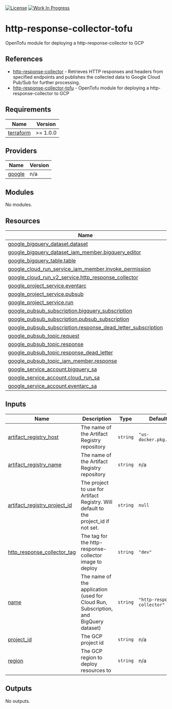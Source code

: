 [![License](https://img.shields.io/badge/license-MIT-blue)](https://opensource.org/licenses/MIT) [![Work In Progress](https://img.shields.io/badge/Status-Work%20In%20Progress-yellow)](https://guide.unitvectorylabs.com/bestpractices/status/#work-in-progress)

# http-response-collector-tofu

OpenTofu module for deploying a http-response-collector to GCP

## References

- [http-response-collector](https://github.com/UnitVectorY-Labs/http-response-collector) - Retrieves HTTP responses and headers from specified endpoints and publishes the collected data to Google Cloud Pub/Sub for further processing.
- [http-response-collector-tofu](https://github.com/UnitVectorY-Labs/http-response-collector-tofu) - OpenTofu module for deploying a http-response-collector to GCP

<!-- BEGIN_TF_DOCS -->
## Requirements

| Name | Version |
|------|---------|
| <a name="requirement_terraform"></a> [terraform](#requirement\_terraform) | >= 1.0.0 |

## Providers

| Name | Version |
|------|---------|
| <a name="provider_google"></a> [google](#provider\_google) | n/a |

## Modules

No modules.

## Resources

| Name | Type |
|------|------|
| [google_bigquery_dataset.dataset](https://registry.terraform.io/providers/hashicorp/google/latest/docs/resources/bigquery_dataset) | resource |
| [google_bigquery_dataset_iam_member.bigquery_editor](https://registry.terraform.io/providers/hashicorp/google/latest/docs/resources/bigquery_dataset_iam_member) | resource |
| [google_bigquery_table.table](https://registry.terraform.io/providers/hashicorp/google/latest/docs/resources/bigquery_table) | resource |
| [google_cloud_run_service_iam_member.invoke_permission](https://registry.terraform.io/providers/hashicorp/google/latest/docs/resources/cloud_run_service_iam_member) | resource |
| [google_cloud_run_v2_service.http_response_collector](https://registry.terraform.io/providers/hashicorp/google/latest/docs/resources/cloud_run_v2_service) | resource |
| [google_project_service.eventarc](https://registry.terraform.io/providers/hashicorp/google/latest/docs/resources/project_service) | resource |
| [google_project_service.pubsub](https://registry.terraform.io/providers/hashicorp/google/latest/docs/resources/project_service) | resource |
| [google_project_service.run](https://registry.terraform.io/providers/hashicorp/google/latest/docs/resources/project_service) | resource |
| [google_pubsub_subscription.bigquery_subscription](https://registry.terraform.io/providers/hashicorp/google/latest/docs/resources/pubsub_subscription) | resource |
| [google_pubsub_subscription.pubsub_subscription](https://registry.terraform.io/providers/hashicorp/google/latest/docs/resources/pubsub_subscription) | resource |
| [google_pubsub_subscription.response_dead_letter_subscription](https://registry.terraform.io/providers/hashicorp/google/latest/docs/resources/pubsub_subscription) | resource |
| [google_pubsub_topic.request](https://registry.terraform.io/providers/hashicorp/google/latest/docs/resources/pubsub_topic) | resource |
| [google_pubsub_topic.response](https://registry.terraform.io/providers/hashicorp/google/latest/docs/resources/pubsub_topic) | resource |
| [google_pubsub_topic.response_dead_letter](https://registry.terraform.io/providers/hashicorp/google/latest/docs/resources/pubsub_topic) | resource |
| [google_pubsub_topic_iam_member.response](https://registry.terraform.io/providers/hashicorp/google/latest/docs/resources/pubsub_topic_iam_member) | resource |
| [google_service_account.bigquery_sa](https://registry.terraform.io/providers/hashicorp/google/latest/docs/resources/service_account) | resource |
| [google_service_account.cloud_run_sa](https://registry.terraform.io/providers/hashicorp/google/latest/docs/resources/service_account) | resource |
| [google_service_account.eventarc_sa](https://registry.terraform.io/providers/hashicorp/google/latest/docs/resources/service_account) | resource |

## Inputs

| Name | Description | Type | Default | Required |
|------|-------------|------|---------|:--------:|
| <a name="input_artifact_registry_host"></a> [artifact\_registry\_host](#input\_artifact\_registry\_host) | The name of the Artifact Registry repository | `string` | `"us-docker.pkg.dev"` | no |
| <a name="input_artifact_registry_name"></a> [artifact\_registry\_name](#input\_artifact\_registry\_name) | The name of the Artifact Registry repository | `string` | n/a | yes |
| <a name="input_artifact_registry_project_id"></a> [artifact\_registry\_project\_id](#input\_artifact\_registry\_project\_id) | The project to use for Artifact Registry. Will default to the project\_id if not set. | `string` | `null` | no |
| <a name="input_http_response_collector_tag"></a> [http\_response\_collector\_tag](#input\_http\_response\_collector\_tag) | The tag for the http-response-collector image to deploy | `string` | `"dev"` | no |
| <a name="input_name"></a> [name](#input\_name) | The name of the application (used for Cloud Run, Subscription, and BigQuery dataset) | `string` | `"http-response-collector"` | no |
| <a name="input_project_id"></a> [project\_id](#input\_project\_id) | The GCP project id | `string` | n/a | yes |
| <a name="input_region"></a> [region](#input\_region) | The GCP region to deploy resources to | `string` | n/a | yes |

## Outputs

No outputs.
<!-- END_TF_DOCS -->
